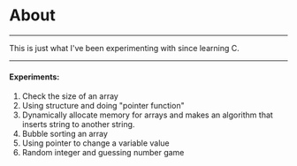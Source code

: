 # About

-------------

This is just what I've been experimenting with since learning C.

-------------------------

#### Experiments:
1. Check the size of an array
2. Using structure and doing "pointer function"
3. Dynamically allocate memory for arrays and makes an algorithm that inserts string to another string.
4. Bubble sorting an array
5. Using pointer to change a variable value
6. Random integer and guessing number game